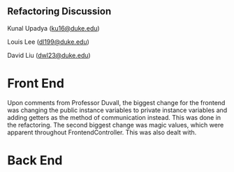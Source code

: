 ## Refactoring Discussion

Kunal Upadya (ku16@duke.edu)

Louis Lee (dl199@duke.edu)

David Liu (dwl23@duke.edu)

# Front End

Upon comments from Professor Duvall, the biggest change for the frontend was changing the public instance variables
to private instance variables and adding getters as the method of communication instead. This was done in the refactoring.
The second biggest change was magic values, which were apparent throughout FrontendController. This was also dealt with.

# Back End